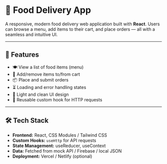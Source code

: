 # 🍕 Food Delivery App

A responsive, modern food delivery web application built with **React**. Users can browse a menu, add items to their cart, and place orders — all with a seamless and intuitive UI.

---

## 🚀 Features

- 🍽️ View a list of food items (menu)
- 🛒 Add/remove items to/from cart
- 📦 Place and submit orders
- ⏳ Loading and error handling states
- 🌙 Light and clean UI design
- 🔁 Reusable custom hook for HTTP requests

---

## 🛠️ Tech Stack

- **Frontend:** React, CSS Modules / Tailwind CSS
- **Custom Hooks:** `useHttp` for API requests
- **State Management:** useReducer, useContext
- **Data:** Fetched from mock API / Firebase / local JSON
- **Deployment:** Vercel / Netlify (optional)
